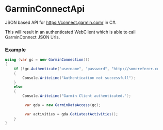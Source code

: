 # GarminConnectApi

JSON based API for https://connect.garmin.com/ in C#.

This will result in an authenticated WebClient which is able to call GarminConnect JSON Urls.

### Example

```csharp
using (var gc = new GarminConnection())
{
    if (!gc.Authenticate("username", "password", "http://somereferer.com"))
    {
        Console.WriteLine("Authentication not successfull");       
    }
    else
    {
        Console.WriteLine("Garmin Client authenticated.");
        
         var gda = new GarminDataAccess(gc);
         
         var activities = gda.GetLatestActivities();
    }
}
```
